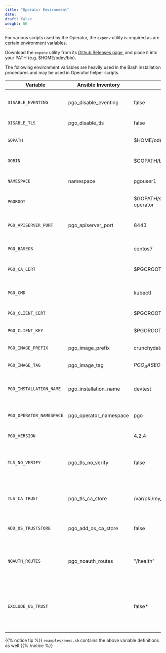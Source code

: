 ```yaml
---
title: "Operator Environment"
date:
draft: false
weight: 50
---
```


For various scripts used by the Operator, the `expenv` utility is required as are certain environment variables.

Download the `expenv` utility from its [Github Releases page](https://github.com/blang/expenv/releases), and place it into your PATH (e.g. $HOME/odev/bin).

The following environment variables are heavily used in the Bash installation procedures and may be used in Operator helper scripts.

Variable | Ansible Inventory | Example | Description
-------- | ----------------- | ------- | -----------
`DISABLE_EVENTING` | pgo_disable_eventing | false | Disable Operator eventing subsystem
`DISABLE_TLS` | pgo_disable_tls | false | Disable TLS for Operator
`GOPATH` |  | $HOME/odev | Golang project directory
`GOBIN` |  | $GOPATH/bin | Golang binary target directory
`NAMESPACE` | namespace | pgouser1 | Namespaces monitored by Operator
`PGOROOT` |  | $GOPATH/src/github.com/crunchydata/postgres-operator | Operator repository location
`PGO_APISERVER_PORT` | pgo_apiserver_port | 8443 | HTTP(S) port for Operator API server
`PGO_BASEOS` |  | centos7 | Base OS for container images
`PGO_CA_CERT` |  | $PGOROOT/conf/postgres-operator/server.crt | Server certificate and CA trust
`PGO_CMD` |  | kubectl | Cluster management tool executable
`PGO_CLIENT_CERT` |  | $PGOROOT/conf/postgres-operator/server.crt | TLS Client certificate
`PGO_CLIENT_KEY` |  | $PGOROOT/conf/postgres-operator/server.crt | TLS Client certificate private key
`PGO_IMAGE_PREFIX` | pgo_image_prefix | crunchydata | Container image prefix
`PGO_IMAGE_TAG` | pgo_image_tag | $PGO_BASEOS-$PGO_VERSION | OS/Version tagging info for images
`PGO_INSTALLATION_NAME` | pgo_installation_name | devtest | Unique name given to Operator installation
`PGO_OPERATOR_NAMESPACE` | pgo_operator_namespace | pgo | Kubernetes namespace for the operator
`PGO_VERSION` |  | 4.2.4 | Operator version 
`TLS_NO_VERIFY` | pgo_tls_no_verify | false | Disable certificate verification (e.g. strict hostname checking)
`TLS_CA_TRUST` | pgo_tls_ca_store | /var/pki/my_cas.crt | PEM-encoded list of trusted CA certificates
`ADD_OS_TRUSTSTORE` | pgo_add_os_ca_store | false | Adds OS root trust collection to apiserver
`NOAUTH_ROUTES` | pgo_noauth_routes | "/health" | Disable mTLS and HTTP BasicAuth for listed routes
`EXCLUDE_OS_TRUST` |  | false* | Excludes OS root trust from pgo client (defaults to true for windows clients)

{{% notice tip %}}
`examples/envs.sh` contains the above variable definitions as well
{{% /notice %}}
